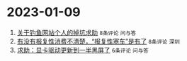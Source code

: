 # 2023-01-09

1. [关于钓鱼网站个人的掉坑求助](https://www.v2ex.com/t/907490) `8条评论` `问与答`
1. [有没有报复性消费不清楚，“报复性塞车”是有了](https://www.v2ex.com/t/907480) `8条评论` `深圳`
1. [求助：显卡驱动更新到一半黑屏了](https://www.v2ex.com/t/907483) `6条评论` `问与答`
